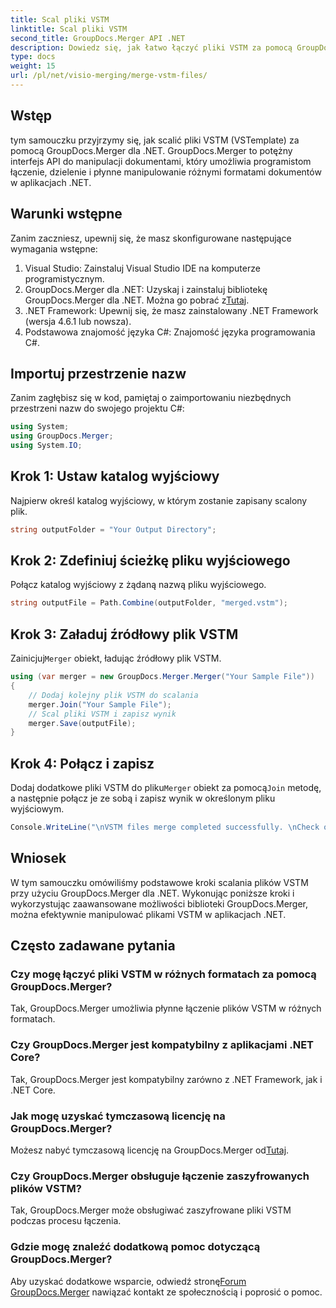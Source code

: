 ```yaml
---
title: Scal pliki VSTM
linktitle: Scal pliki VSTM
second_title: GroupDocs.Merger API .NET
description: Dowiedz się, jak łatwo łączyć pliki VSTM za pomocą GroupDocs.Merger dla .NET. Postępuj zgodnie z naszym samouczkiem krok po kroku i poznaj możliwości manipulowania dokumentami.
type: docs
weight: 15
url: /pl/net/visio-merging/merge-vstm-files/
---
```

## Wstęp
tym samouczku przyjrzymy się, jak scalić pliki VSTM (VSTemplate) za pomocą GroupDocs.Merger dla .NET. GroupDocs.Merger to potężny interfejs API do manipulacji dokumentami, który umożliwia programistom łączenie, dzielenie i płynne manipulowanie różnymi formatami dokumentów w aplikacjach .NET.
## Warunki wstępne
Zanim zaczniesz, upewnij się, że masz skonfigurowane następujące wymagania wstępne:
1. Visual Studio: Zainstaluj Visual Studio IDE na komputerze programistycznym.
2.  GroupDocs.Merger dla .NET: Uzyskaj i zainstaluj bibliotekę GroupDocs.Merger dla .NET. Można go pobrać z[Tutaj](https://releases.groupdocs.com/merger/net/).
3. .NET Framework: Upewnij się, że masz zainstalowany .NET Framework (wersja 4.6.1 lub nowsza).
4. Podstawowa znajomość języka C#: Znajomość języka programowania C#.

## Importuj przestrzenie nazw
Zanim zagłębisz się w kod, pamiętaj o zaimportowaniu niezbędnych przestrzeni nazw do swojego projektu C#:
```csharp
using System; 
using GroupDocs.Merger;
using System.IO;
```
## Krok 1: Ustaw katalog wyjściowy
Najpierw określ katalog wyjściowy, w którym zostanie zapisany scalony plik.
```csharp
string outputFolder = "Your Output Directory";
```
## Krok 2: Zdefiniuj ścieżkę pliku wyjściowego
Połącz katalog wyjściowy z żądaną nazwą pliku wyjściowego.
```csharp
string outputFile = Path.Combine(outputFolder, "merged.vstm");
```
## Krok 3: Załaduj źródłowy plik VSTM
 Zainicjuj`Merger` obiekt, ładując źródłowy plik VSTM.
```csharp
using (var merger = new GroupDocs.Merger.Merger("Your Sample File"))
{
    // Dodaj kolejny plik VSTM do scalania
    merger.Join("Your Sample File");
    // Scal pliki VSTM i zapisz wynik
    merger.Save(outputFile);
}
```
## Krok 4: Połącz i zapisz
Dodaj dodatkowe pliki VSTM do pliku`Merger` obiekt za pomocą`Join` metodę, a następnie połącz je ze sobą i zapisz wynik w określonym pliku wyjściowym.
```csharp
Console.WriteLine("\nVSTM files merge completed successfully. \nCheck output in {0}", outputFolder);
```

## Wniosek
W tym samouczku omówiliśmy podstawowe kroki scalania plików VSTM przy użyciu GroupDocs.Merger dla .NET. Wykonując poniższe kroki i wykorzystując zaawansowane możliwości biblioteki GroupDocs.Merger, można efektywnie manipulować plikami VSTM w aplikacjach .NET.

## Często zadawane pytania
### Czy mogę łączyć pliki VSTM w różnych formatach za pomocą GroupDocs.Merger?
Tak, GroupDocs.Merger umożliwia płynne łączenie plików VSTM w różnych formatach.
### Czy GroupDocs.Merger jest kompatybilny z aplikacjami .NET Core?
Tak, GroupDocs.Merger jest kompatybilny zarówno z .NET Framework, jak i .NET Core.
### Jak mogę uzyskać tymczasową licencję na GroupDocs.Merger?
 Możesz nabyć tymczasową licencję na GroupDocs.Merger od[Tutaj](https://purchase.groupdocs.com/temporary-license/).
### Czy GroupDocs.Merger obsługuje łączenie zaszyfrowanych plików VSTM?
Tak, GroupDocs.Merger może obsługiwać zaszyfrowane pliki VSTM podczas procesu łączenia.
### Gdzie mogę znaleźć dodatkową pomoc dotyczącą GroupDocs.Merger?
 Aby uzyskać dodatkowe wsparcie, odwiedź stronę[Forum GroupDocs.Merger](https://forum.groupdocs.com/c/merger/32) nawiązać kontakt ze społecznością i poprosić o pomoc.